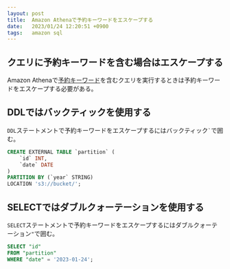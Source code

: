 ```yaml
---
layout: post
title:  Amazon Athenaで予約キーワードをエスケープする
date:   2023/01/24 12:20:51 +0900
tags:   amazon sql
---
```


## クエリに予約キーワードを含む場合はエスケープする

Amazon Athenaで[予約キーワード](https://docs.aws.amazon.com/ja_jp/athena/latest/ug/reserved-words.html)を含むクエリを実行するときは予約キーワードをエスケープする必要がある。

## DDLではバックティックを使用する

`DDL`ステートメントで予約キーワードをエスケープするにはバックティック`` ` ``で囲む。

```sql
CREATE EXTERNAL TABLE `partition` (
    `id` INT,
    `date` DATE
)
PARTITION BY (`year` STRING)
LOCATION 's3://bucket/';
```

## SELECTではダブルクォーテーションを使用する

`SELECT`ステートメントで予約キーワードをエスケープするにはダブルクォーテーション`"`で囲む。

```sql
SELECT "id"
FROM "partition"
WHERE "date" = '2023-01-24';
```
